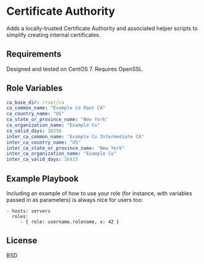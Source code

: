 Certificate Authority
=========

Adds a locally-trusted Certificate Authority and associated helper scripts to simplify creating internal certificates.

Requirements
------------

Designed and tested on CentOS 7. Requires OpenSSL.

Role Variables
--------------

```YAML
ca_base_dir: /root/ca
ca_common_name: "Example Co Root CA"
ca_country_name: "US"
ca_state_or_province_name: "New York"
ca_organization_name: "Example Co"
ca_valid_days: 18250
inter_ca_common_name: "Example Co Intermediate CA"
inter_ca_country_name: "US"
inter_ca_state_or_province_name: "New York"
inter_ca_organization_name: "Example Co"
inter_ca_valid_days: 16425
```


Example Playbook
----------------

Including an example of how to use your role (for instance, with variables passed in as parameters) is always nice for users too:

    - hosts: servers
      roles:
         - { role: username.rolename, x: 42 }

License
-------

BSD
